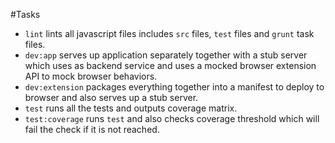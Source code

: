 #Tasks
 - `lint` lints all javascript files includes `src` files, `test` files and `grunt` task files.
 - `dev:app` serves up application separately together with a stub server which uses as backend service and uses a mocked browser extension API to mock browser behaviors. 
 - `dev:extension` packages everything together into a manifest to deploy to browser and also serves up a stub server. 
 - `test` runs all the tests and outputs coverage matrix. 
 - `test:coverage` runs `test` and also checks coverage threshold which will fail the check if it is not reached. 
